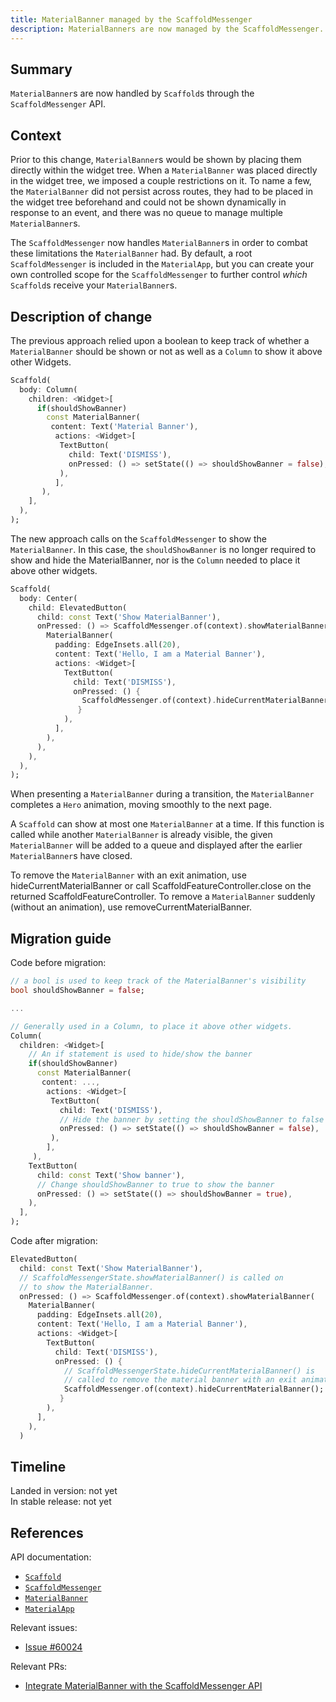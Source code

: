 ```yaml
---
title: MaterialBanner managed by the ScaffoldMessenger
description: MaterialBanners are now managed by the ScaffoldMessenger.
---
```


## Summary

`MaterialBanner`s are now handled by `Scaffold`s through the `ScaffoldMessenger` API.

## Context

Prior to this change, `MaterialBanner`s would be shown by placing
them directly within the widget tree.
When a `MaterialBanner` was placed directly in the widget tree,
we imposed a couple restrictions on it.
To name a few, the `MaterialBanner` did not persist
across routes, they had to be placed in the widget tree beforehand
and could not be shown dynamically in response to an event,
and there was no queue to manage multiple `MaterialBanner`s.

The `ScaffoldMessenger` now handles `MaterialBanner`s in order to
combat these limitations the `MaterialBanner` had.
By default, a root `ScaffoldMessenger` is included in the `MaterialApp`,
but you can create your own controlled scope for the `ScaffoldMessenger`
to further control _which_ `Scaffold`s receive your `MaterialBanner`s. 

## Description of change

The previous approach relied upon a boolean to keep track of
whether a `MaterialBanner` should be shown or not as well as a `Column`
to show it above other Widgets.

<!-- skip -->
```dart
Scaffold(
  body: Column(
    children: <Widget>[
      if(shouldShowBanner)
        const MaterialBanner(
         content: Text('Material Banner'),
          actions: <Widget>[
           TextButton(
             child: Text('DISMISS'),
             onPressed: () => setState(() => shouldShowBanner = false),
           ),
          ],
       ),
    ],
  ),
);
```

The new approach calls on the `ScaffoldMessenger` to show
the `MaterialBanner`. In this case, the `shouldShowBanner` is no longer
required to show and hide the MaterialBanner, nor is the `Column` needed
to place it above other widgets.

<!-- skip -->
```dart
Scaffold(
  body: Center(
    child: ElevatedButton(
      child: const Text('Show MaterialBanner'),
      onPressed: () => ScaffoldMessenger.of(context).showMaterialBanner(
        MaterialBanner(
          padding: EdgeInsets.all(20),
          content: Text('Hello, I am a Material Banner'),
          actions: <Widget>[
            TextButton(
              child: Text('DISMISS'),
              onPressed: () {
                ScaffoldMessenger.of(context).hideCurrentMaterialBanner();
               }
            ),
          ],
        ),
      ),
    ),
  ),
);
```

When presenting a `MaterialBanner` during a transition,
the `MaterialBanner` completes a `Hero` animation,
moving smoothly to the next page.

A `Scaffold` can show at most one `MaterialBanner` at a time.
If this function is called while another `MaterialBanner` is already visible,
the given `MaterialBanner` will be added to a queue and displayed after
the earlier `MaterialBanner`s have closed.

To remove the `MaterialBanner` with an exit animation,
use hideCurrentMaterialBanner or call ScaffoldFeatureController.close
on the returned ScaffoldFeatureController.
To remove a `MaterialBanner` suddenly (without an animation),
use removeCurrentMaterialBanner.

## Migration guide

Code before migration:

<!-- skip -->
```dart
// a bool is used to keep track of the MaterialBanner's visibility
bool shouldShowBanner = false;

...

// Generally used in a Column, to place it above other widgets.
Column(
  children: <Widget>[
    // An if statement is used to hide/show the banner
    if(shouldShowBanner)
      const MaterialBanner(
       content: ...,
        actions: <Widget>[
         TextButton(
           child: Text('DISMISS'),
           // Hide the banner by setting the shouldShowBanner to false
           onPressed: () => setState(() => shouldShowBanner = false),
         ),
        ],
     ),
    TextButton(
      child: const Text('Show banner'),
      // Change shouldShowBanner to true to show the banner
      onPressed: () => setState(() => shouldShowBanner = true),
    ),
  ],
);
```

Code after migration:

<!-- skip -->
```dart
ElevatedButton(
  child: const Text('Show MaterialBanner'),
  // ScaffoldMessengerState.showMaterialBanner() is called on
  // to show the MaterialBanner.
  onPressed: () => ScaffoldMessenger.of(context).showMaterialBanner(
    MaterialBanner(
      padding: EdgeInsets.all(20),
      content: Text('Hello, I am a Material Banner'),
      actions: <Widget>[
        TextButton(
          child: Text('DISMISS'),
          onPressed: () {
            // ScaffoldMessengerState.hideCurrentMaterialBanner() is
            // called to remove the material banner with an exit animation
            ScaffoldMessenger.of(context).hideCurrentMaterialBanner();
           }
        ),
      ],
    ),
  )
```

## Timeline

Landed in version: not yet<br>
In stable release: not yet

## References

API documentation:
* [`Scaffold`][]
* [`ScaffoldMessenger`][]
* [`MaterialBanner`][]
* [`MaterialApp`][]

Relevant issues:
* [Issue #60024][]

Relevant PRs:
* [Integrate MaterialBanner with the ScaffoldMessenger API][]

[`Scaffold`]: {{site.api}}/flutter/material/Scaffold-class.html
[`ScaffoldMessenger`]: {{site.api}}/flutter/material/ScaffoldMessenger-class.html
[`MaterialBanner`]: {{site.api}}/flutter/material/MaterialBanner-class.html
[`MaterialApp`]: {{site.api}}/flutter/material/MaterialApp-class.html
[Issue #60024]: {{site.github}}/flutter/flutter/issues/60024
[Integrate MaterialBanner with the ScaffoldMessenger API]: {{site.github}}/flutter/flutter/pull/81706
